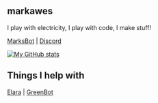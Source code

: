 ## markawes
I play with electricity, I play with code, I make stuff!

[MarksBot](https://marksbot.mwserver.site) | [Discord](https://discord.gg/)

[![My GitHub stats](https://github-readme-stats.vercel.app/api?username=markawes&show_icons=true&count_private=true&theme=vision-friendly-dark)](https://github-readme-stats.vercel.app/api?username=markawes&show_icons=true&count_private=true&theme=vision-friendly-dark)

## Things I help with

[Elara](https://superchiefyt.xyz) | [GreenBot](https://greenbot.mwserver.site)
